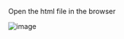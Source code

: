 Open the html file in the browser

![image](https://github.com/jona42-ui/nlpdemo/assets/78595738/01f866c3-6fb7-43e4-a259-c9854a171870)

